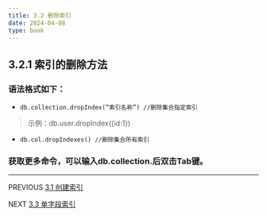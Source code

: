 ```yaml
---
title: 3.2 删除索引
date: 2024-04-08
type: book
---
```


## 3.2.1 索引的删除方法
### 语法格式如下：
- `db.collection.dropIndex(“索引名称”) //删除集合指定索引`
>示例：db.user.dropIndex({id:1})
- `db.col.dropIndexes() //删除集合所有索引`

### 获取更多命令，可以输入db.collection.后双击Tab键。
---
PREVIOUS
[3.1 创建索引](https://github.com/pipipanini/starter-hugo-academic/blob/main/content/courses/BigDataStorage/chapter3/3.1.md)


NEXT
[3.3 单字段索引](https://github.com/pipipanini/starter-hugo-academic/blob/main/content/courses/BigDataStorage/chapter3/3.3.md)

